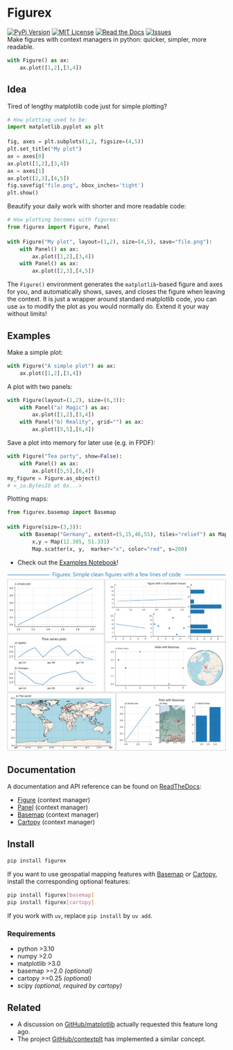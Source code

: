 # Figurex
[![PyPi Version](https://img.shields.io/pypi/v/figurex.svg)](https://pypi.python.org/pypi/figurex/)
[![MIT License](https://img.shields.io/badge/License-MIT-blue.svg)](https://github.com/mschroen/figurex/blob/main/LICENSE)
[![Read the Docs](https://readthedocs.org/projects/figurex/badge/?version=latest)](https://figurex.readthedocs.io/en/latest/?badge=latest)
[![Issues](https://img.shields.io/github/issues-raw/mschroen/figurex.svg?maxAge=25000)](https://github.com/mschroen/figurex/issues)  
Make figures with context managers in python: quicker, simpler, more readable.   
```python
with Figure() as ax:
    ax.plot([1,2],[3,4])
```


## Idea 

Tired of lengthy matplotlib code just for simple plotting? 
```python
# How plotting used to be:
import matplotlib.pyplot as plt

fig, axes = plt.subplots(1,2, figsize=(4,5))
plt.set_title("My plot")
ax = axes[0]
ax.plot([1,2],[3,4])
ax = axes[1]
ax.plot([2,3],[4,5])
fig.savefig("file.png", bbox_inches='tight')
plt.show()
```
Beautify your daily work with shorter and more readable code:
```python
# How plotting becomes with figurex:
from figurex import Figure, Panel

with Figure("My plot", layout=(1,2), size=(4,5), save="file.png"):
    with Panel() as ax:
        ax.plot([1,2],[3,4])
    with Panel() as ax:
        ax.plot([2,3],[4,5])
```
The `Figure()` environment generates the `matplotlib`-based figure and axes for you, and automatically shows, saves, and closes the figure when leaving the context. It is just a wrapper around standard matplotlib code, you can use `ax` to modify the plot as you would normally do. Extend it your way without limits!

## Examples

Make a simple plot:

```python
with Figure("A simple plot") as ax:
    ax.plot([1,2],[3,4])
```

A plot with two panels:
```python
with Figure(layout=(1,2), size=(6,3)):
    with Panel("a) Magic") as ax:
        ax.plot([1,2],[3,4])
    with Panel("b) Reality", grid="") as ax:
        ax.plot([5,5],[6,4])
```

Save a plot into memory for later use (e.g. in FPDF):
```python
with Figure("Tea party", show=False):
    with Panel() as ax:
        ax.plot([5,5],[6,4])
my_figure = Figure.as_object()
# <_io.BytesIO at 0x...>
```

Plotting maps:
```python
from figurex.basemap import Basemap

with Figure(size=(3,3)):
    with Basemap("Germany", extent=(5,15,46,55), tiles="relief") as Map:
        x,y = Map(12.385, 51.331)
        Map.scatter(x, y,  marker="x", color="red", s=200)
```    
    
- Check out the [Examples Notebook](https://github.com/mschroen/figurex/blob/main/examples.ipynb)!

![Figurex examples](https://github.com/mschroen/figurex/blob/main/docs/figurex-examples.png)


## Documentation

A documentation and API reference can be found on [ReadTheDocs](https://figurex.readthedocs.io/en/latest):
- [Figure](https://figurex.readthedocs.io/en/latest/#figurex.figure.Figure) (context manager)
- [Panel](https://figurex.readthedocs.io/en/latest/#figurex.figure.Panel) (context manager)
- [Basemap](https://figurex.readthedocs.io/en/latest/#figurex.basemap.Basemap) (context manager)
- [Cartopy](https://figurex.readthedocs.io/en/latest/#figurex.cartopy.Cartopy) (context manager)

## Install

```bash
pip install figurex
```

If you want to use geospatial mapping features with [Basemap](https://pypi.org/project/basemap/) or [Cartopy](https://pypi.org/project/Cartopy/), install the corresponding optional features:
```bash
pip install figurex[basemap]
pip install figurex[cartopy]
```
If you work with `uv`, replace `pip install` by `uv add`.

### Requirements

- python >3.10
- numpy >2.0
- matplotlib >3.0
- basemap >=2.0 *(optional)*
- cartopy >=0.25 *(optional)*
- scipy *(optional, required by cartopy)*

## Related

- A discussion on [GitHub/matplotlib](https://github.com/matplotlib/matplotlib/issues/5218/) actually requested this feature long ago.
- The project [GitHub/contextplt](https://toshiakiasakura.github.io/contextplt/notebooks/usage.html) has implemented a similar concept.

